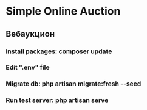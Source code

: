#  Simple Online Auction
## Вебаукцион
### Install packages: composer update
### Edit ".env" file
### Migrate db: php artisan migrate:fresh --seed
### Run test server: php artisan serve
